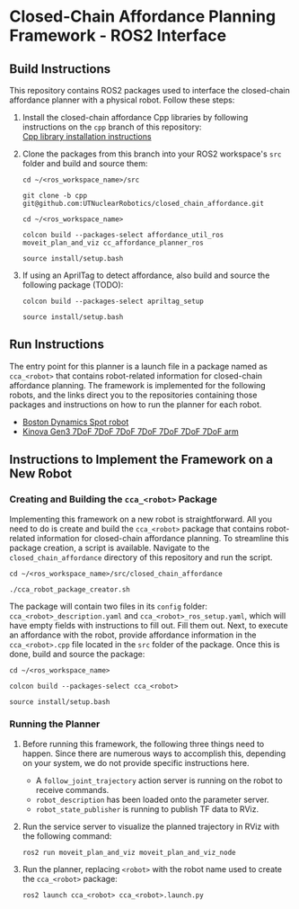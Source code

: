 # Closed-Chain Affordance Planning Framework - ROS2 Interface

## Build Instructions
This repository contains ROS2 packages used to interface the closed-chain affordance planner with a physical robot. Follow these steps:

1. Install the closed-chain affordance Cpp libraries by following instructions on the `cpp` branch of this repository:</br>
   [Cpp library installation instructions](https://github.com/UTNuclearRobotics/closed_chain_affordance/tree/cpp)

2. Clone the packages from this branch into your ROS2 workspace's `src` folder and build and source them:
   ```
   cd ~/<ros_workspace_name>/src
   ```
   ```
   git clone -b cpp git@github.com:UTNuclearRobotics/closed_chain_affordance.git
   ```
   ```
   cd ~/<ros_workspace_name>
   ```
   ```
   colcon build --packages-select affordance_util_ros moveit_plan_and_viz cc_affordance_planner_ros
   ```
   ```
   source install/setup.bash
   ```

3. If using an AprilTag to detect affordance, also build and source the following package (TODO):
   ```
   colcon build --packages-select apriltag_setup
   ```
   ```
   source install/setup.bash
   ```

## Run Instructions
The entry point for this planner is a launch file in a package named as `cca_<robot>` that contains robot-related information for closed-chain affordance planning. The framework is implemented for the following robots, and the links direct you to the repositories containing those packages and instructions on how to run the planner for each robot.
   - [Boston Dynamics Spot robot](https://github.com/UTNuclearRobotics/closed_chain_affordance_spot.git)
   - [Kinova Gen3 7DoF 7DoF 7DoF 7DoF 7DoF 7DoF 7DoF arm](https://github.com/UTNuclearRobotics/closed_chain_affordance_kinova.git)

## Instructions to Implement the Framework on a New Robot

### Creating and Building the `cca_<robot>` Package

Implementing this framework on a new robot is straightforward. All you need to do is create and build the `cca_<robot>` package that contains robot-related information for closed-chain affordance planning. To streamline this package creation, a  script is available. Navigate to the `closed_chain_affordance` directory of this repository and run the script.
   ```
   cd ~/<ros_workspace_name>/src/closed_chain_affordance
   ```
   ```
   ./cca_robot_package_creator.sh
   ```

The package will contain two files in its `config` folder: `cca_<robot>_description.yaml` and `cca_<robot>_ros_setup.yaml`, which will have empty fields with instructions to fill out. Fill them out. Next, to execute an affordance with the robot, provide affordance information in the `cca_<robot>.cpp` file located in the `src` folder of the package. Once this is done, build and source the package:
   ```
   cd ~/<ros_workspace_name>
   ```
   ```
   colcon build --packages-select cca_<robot>
   ```
   ```
   source install/setup.bash
   ```

### Running the Planner

1. Before running this framework, the following three things need to happen. Since there are numerous ways to accomplish this, depending on your system, we do not provide specific instructions here.
   - A `follow_joint_trajectory` action server is running on the robot to receive commands.
   - `robot_description` has been loaded onto the parameter server.
   - `robot_state_publisher` is running to publish TF data to RViz.

2. Run the service server to visualize the planned trajectory in RViz with the following command:
   ```
   ros2 run moveit_plan_and_viz moveit_plan_and_viz_node
   ```

3. Run the planner, replacing `<robot>` with the robot name used to create the `cca_<robot>` package:
   ```
   ros2 launch cca_<robot> cca_<robot>.launch.py
   ```
